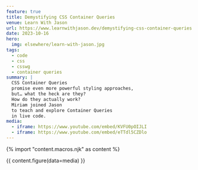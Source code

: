 ```yaml
---
feature: true
title: Demystifying CSS Container Queries
venue: Learn With Jason
url: https://www.learnwithjason.dev/demystifying-css-container-queries
date: 2023-10-16
hero:
  img: elsewhere/learn-with-jason.jpg
tags:
  - code
  - css
  - csswg
  - container queries
summary: |
  CSS Container Queries
  promise even more powerful styling approaches,
  but… what the heck are they?
  How do they actually work?
  Miriam joined Jason
  to teach and explore Container Queries
  in live code.
media:
  - iframe: https://www.youtube.com/embed/KVFU0pOIJLI
  - iframe: https://www.youtube.com/embed/eTTdl5CZDlo
---
```


{% import "content.macros.njk" as content %}

{{ content.figure(data=media) }}
